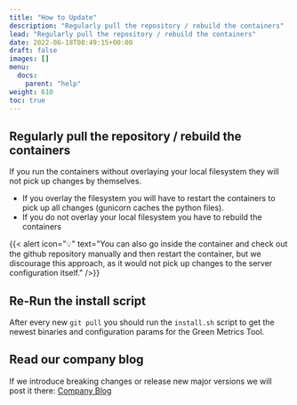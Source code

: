 ```yaml
---
title: "How to Update"
description: "Regularly pull the repository / rebuild the containers"
lead: "Regularly pull the repository / rebuild the containers"
date: 2022-06-18T08:49:15+00:00
draft: false
images: []
menu:
  docs:
    parent: "help"
weight: 610
toc: true
---
```



## Regularly pull the repository / rebuild the containers

If you run the containers without overlaying your local filesystem they will not pick up changes by themselves.

- If you overlay the filesystem you will have to restart the containers to pick up all changes (gunicorn caches the python files).
- If you do not overlay your local filesystem you have to rebuild the containers

{{< alert icon="💡" text="You can also go inside the container and check out the github repository manually and then restart the container, but we discourage this approach, as it would not pick up changes to the server configuration itself." />}}

## Re-Run the install script

After every new `git pull` you should run the `install.sh` script to get the newest binaries and configuration params for 
the Green Metrics Tool.

## Read our company blog

If we introduce breaking changes or release new major versions we will post it there: [Company Blog](https://www.green-coding.org/blog)

